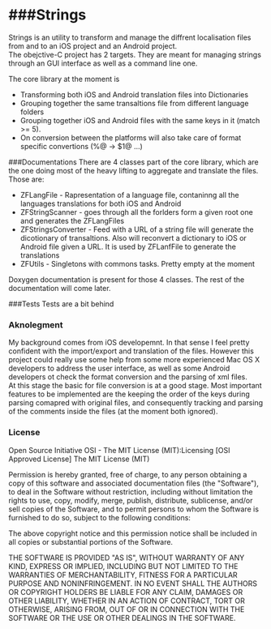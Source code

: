 ###Strings
=======

Strings is an utility to transform and manage the diffrent localisation files from and to an iOS project and an Android project.<br>
The obejctive-C project has 2 targets. They are meant for managing strings through an GUI interface as well as a command line one.<br>

The core library at the moment is 
- Transforming both iOS and Android translation files into Dictionaries
- Grouping together the same transaltions file from different language folders
- Grouping together iOS and Android files with the same keys in it (match >= 5).
- On conversion between the platforms will also take care of format specific convertions (%@ -> $1@ ...)


###Documentations
There are 4 classes part of the core library, which are the one doing most of the heavy lifting to aggregate and translate the files.<br>
Those are:<br>

- ZFLangFile - Rapresentation of a language file, contaninng all the languages translations for both iOS and Android
- ZFStringScanner - goes through all the forlders form a given root one and generates the ZFLangFiles
- ZFStringsConverter - Feed with a URL of a string file will generate the dicotionary of transaltions. Also will reconvert a dictionary to iOS or Android file given a URL. It is used by ZFLanfFile to generate the translations
- ZFUtils - Singletons with commons tasks. Pretty empty at the moment

Doxygen documentation is present for those 4 classes. The rest of the documentation will come later.

###Tests
Tests are a bit behind

### Aknolegment
My background comes from iOS developemnt. In that sense I feel pretty confident with the import/export and translation of the files. However this project could really use some help from some more experienced Mac OS X developers to address the user interface, as well as some Android developers ot check the format conversion and the parsing of xml files.<br>
At this stage the basic for file conversion is at a good stage. Most important features to be implemented are the keeping the order of the keys during parsing comapred with original files, and consequently tracking and parsing of the comments inside the files (at the moment both ignored).<br>


### License
Open Source Initiative OSI - The MIT License (MIT):Licensing [OSI Approved License] The MIT License (MIT)<br>

Permission is hereby granted, free of charge, to any person obtaining a copy of this software and associated documentation files (the "Software"), to deal in the Software without restriction, including without limitation the rights to use, copy, modify, merge, publish, distribute, sublicense, and/or sell copies of the Software, and to permit persons to whom the Software is furnished to do so, subject to the following conditions:<br>

The above copyright notice and this permission notice shall be included in all copies or substantial portions of the Software.<br>

THE SOFTWARE IS PROVIDED "AS IS", WITHOUT WARRANTY OF ANY KIND, EXPRESS OR IMPLIED, INCLUDING BUT NOT LIMITED TO THE WARRANTIES OF MERCHANTABILITY, FITNESS FOR A PARTICULAR PURPOSE AND NONINFRINGEMENT. IN NO EVENT SHALL THE AUTHORS OR COPYRIGHT HOLDERS BE LIABLE FOR ANY CLAIM, DAMAGES OR OTHER LIABILITY, WHETHER IN AN ACTION OF CONTRACT, TORT OR OTHERWISE, ARISING FROM, OUT OF OR IN CONNECTION WITH THE SOFTWARE OR THE USE OR OTHER DEALINGS IN THE SOFTWARE.<br>